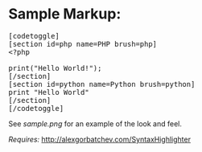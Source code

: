 Sample Markup:
==============

<pre>
[codetoggle]
[section id=php name=PHP brush=php]
&lt;?php

print("Hello World!");
[/section]
[section id=python name=Python brush=python]
print "Hello World"
[/section]
[/codetoggle]
</pre>

See _sample.png_ for an example of the look and feel.

*Requires:* http://alexgorbatchev.com/SyntaxHighlighter